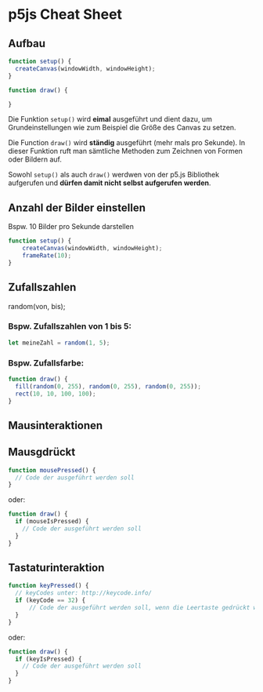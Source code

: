 # p5js Cheat Sheet

## Aufbau

```javascript
function setup() {
  createCanvas(windowWidth, windowHeight); 
}

function draw() {

}
```



Die Funktion `setup()` wird **eimal** ausgeführt und dient dazu, um Grundeinstellungen wie zum Beispiel die Größe des Canvas zu setzen.

Die Function `draw()` wird **ständig** ausgeführt (mehr mals pro Sekunde). In dieser Funktion ruft man sämtliche Methoden zum Zeichnen von Formen oder Bildern auf. 

Sowohl `setup()` als auch `draw()` werdwen von der p5.js Bibliothek aufgerufen und **dürfen damit nicht selbst aufgerufen werden**.

## Anzahl der Bilder einstellen 

Bspw. 10 Bilder pro Sekunde darstellen
```javascript
function setup() {
    createCanvas(windowWidth, windowHeight);
    frameRate(10);
}
```
 
## Zufallszahlen
random(von, bis);

### Bspw. Zufallszahlen von 1 bis 5:
```javascript
let meineZahl = random(1, 5);
```
### Bspw. Zufallsfarbe:
```javascript
function draw() {
  fill(random(0, 255), random(0, 255), random(0, 255));
  rect(10, 10, 100, 100);
}
```
 
## Mausinteraktionen
## Mausgdrückt
```javascript
function mousePressed() {
  // Code der ausgeführt werden soll
}
```
oder:

```javascript
function draw() {
  if (mouseIsPressed) {
    // Code der ausgeführt werden soll
  }
}
```

## Tastaturinteraktion
```javascript
function keyPressed() {
  // keyCodes unter: http://keycode.info/
  if (keyCode == 32) {
      // Code der ausgeführt werden soll, wenn die Leertaste gedrückt wurden ist
  }
}
```
oder:

```javascript
function draw() {
  if (keyIsPressed) {
    // Code der ausgeführt werden soll
  }
}
```
